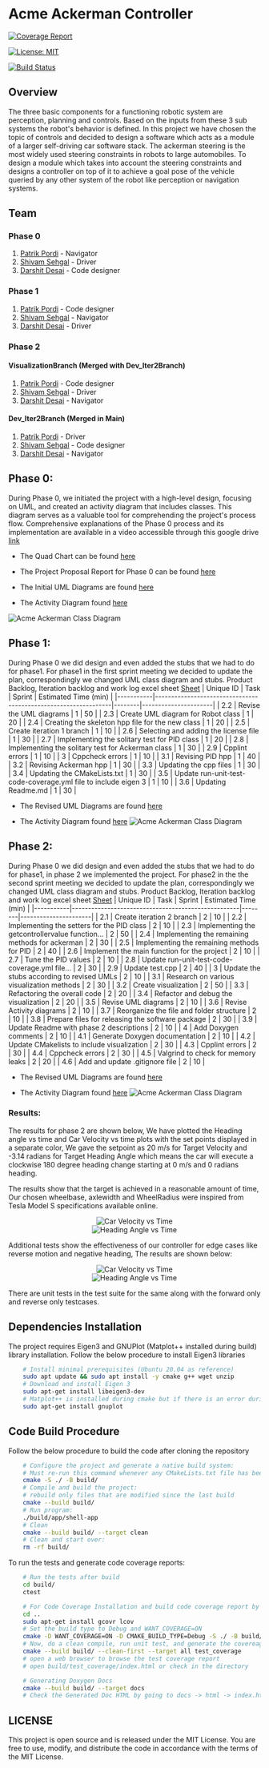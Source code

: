 # Acme Ackerman Controller

[![Coverage Report](https://codecov.io/gh/shivamsehgal77/Acme-Ackerman-Controller/branch/main/graph/badge.svg)](https://codecov.io/gh/shivamsehgal77/Acme-Ackerman-Controller) 

[![License: MIT](https://img.shields.io/badge/License-MIT-blue.svg)](https://opensource.org/licenses/MIT)

[![Build Status](https://github.com/shivamsehgal77/Acme-Ackerman-Controller/actions/workflows/run-unit-test-and-upload-codecov.yml/badge.svg)](https://github.com/shivamsehgal77/Acme-Ackerman-Controller/actions/workflows/run-unit-test-and-upload-codecov.yml)

## Overview

The three basic components for a functioning robotic system are perception, planning and controls. Based on the inputs from these 3 sub systems the robot's behavior is defined. In this project we have chosen the topic of controls and decided to design a software which acts as a module of a larger self-driving car software stack. The ackerman steering is the most widely used steering constraints in robots to large automobiles. To design a module which takes into account the steering constraints and designs a controller on top of it to achieve a goal pose of the vehicle queried by any other system of the robot like perception or navigation systems.

## Team 

### Phase 0
1. [Patrik Pordi](https://www.github.com/patrikpordi) - Navigator
2. [Shivam Sehgal](https://www.github.com/shivamsehgal77) - Driver
3. [Darshit Desai](https://www.github.com/darshit-desai) - Code designer

### Phase 1
1. [Patrik Pordi](https://www.github.com/patrikpordi) - Code designer
2. [Shivam Sehgal](https://www.github.com/shivamsehgal77) - Navigator
3. [Darshit Desai](https://www.github.com/darshit-desai) - Driver

### Phase 2

#### VisualizationBranch (Merged with Dev_Iter2Branch)
1. [Patrik Pordi](https://www.github.com/patrikpordi) - Code designer
2. [Shivam Sehgal](https://www.github.com/shivamsehgal77) - Driver
3. [Darshit Desai](https://www.github.com/darshit-desai) - Navigator

#### Dev_Iter2Branch (Merged in Main)
1. [Patrik Pordi](https://www.github.com/patrikpordi) - Driver
2. [Shivam Sehgal](https://www.github.com/shivamsehgal77) - Code designer
3. [Darshit Desai](https://www.github.com/darshit-desai) - Navigator

## Phase 0:

During Phase 0, we initiated the project with a high-level design, focusing on UML, and created an activity diagram that includes classes. This diagram serves as a valuable tool for comprehending the project's process flow. Comprehensive explanations of the Phase 0 process and its implementation are available in a video accessible through this google drive [link](https://drive.google.com/file/d/1D6kjTWbVGHKaCZbz6bTfUVqyngHtdGbq/view?usp=share_link)

* The Quad Chart can be found [here](https://github.com/shivamsehgal77/Acme-Ackerman-Controller/tree/main/QuadChart/Initial_Phase0)

* The Project Proposal Report for Phase 0 can be found [here](https://github.com/shivamsehgal77/Acme-Ackerman-Controller/blob/main/Reports/Phase0/ENPM808X_Proposal_Phase0_AckermanSteeringControl.pdf)

* The Initial UML Diagrams are found [here](https://github.com/shivamsehgal77/Acme-Ackerman-Controller/tree/main/UML%20diagrams/Initial_Phase0)

* The Activity Diagram found [here](https://github.com/shivamsehgal77/Acme-Ackerman-Controller/blob/main/UML%20diagrams/Initial_Phase0/acme-ackerman-class-diagram.png)

<img src="UML-diagrams/Initial_Phase0/acme-ackerman-class-diagram.png" alt="Acme Ackerman Class Diagram" style="clip: rect(0px, auto, 20px, auto); max-width: 100%;">



## Phase 1:
During Phase 0 we did design and even added the stubs that we had to do for phase1. For phase1 in the first sprint meeting we decided to update the plan, correspondingly we changed UML class diagram and stubs. Product Backlog, Iteration backlog and work log excel sheet [Sheet](https://docs.google.com/spreadsheets/d/1ph1sYep433EigfkVelYI8igBHbYIN74LMEw9CF0V7-I/edit#gid=0 )
| Unique ID | Task                                                           | Sprint | Estimated Time (min) |
|-----------|----------------------------------------------------------------|--------|----------------------|
| 2.2       | Revise the UML diagrams                                        | 1      | 50                   |
| 2.3       | Create UML diagram for Robot class                             | 1      | 20                   |
| 2.4       | Creating the skeleton hpp file for the new class               | 1      | 20                   |
| 2.5       | Create iteration 1 branch                                      | 1      | 10                   |
| 2.6       | Selecting and adding the license file                          | 1      | 30                   |
| 2.7       | Implementing the solitary test for PID class                   | 1      | 20                   |
| 2.8       | Implementing the solitary test for Ackerman class              | 1      | 30                   |
| 2.9       | Cpplint errors                                                 | 1      | 10                   |
| 3         | Cppcheck errors                                                | 1      | 10                   |
| 3.1       | Revising PID hpp                                               | 1      | 40                   |
| 3.2       | Revising Ackerman hpp                                          | 1      | 30                   |
| 3.3       | Updating the cpp files                                         | 1      | 30                   |
| 3.4       | Updating the CMakeLists.txt                                    | 1      | 30                   |
| 3.5       | Update run-unit-test-code-coverage.yml file to include eigen 3 | 1      | 10                   |
| 3.6       | Updating Readme.md                                             | 1      | 30                   |

* The Revised UML Diagrams are found [here](https://github.com/shivamsehgal77/Acme-Ackerman-Controller/tree/main/UML%20diagrams/Revised_Phase1)

* The Activity Diagram found [here](https://github.com/shivamsehgal77/Acme-Ackerman-Controller/blob/main/UML%20diagrams/Revised_Phase1/acme-ackerman-class-diagram.png)
![Acme Ackerman Class Diagram](UML-diagrams/Revised_Phase1/acme-ackerman-class-diagram.png)

## Phase 2:
During Phase 0 we did design and even added the stubs that we had to do for phase1, in phase 2 we implemented the project. For phase2 in the the second sprint meeting we decided to update the plan, correspondingly we changed UML class diagram and stubs. Product Backlog, Iteration backlog and work log excel sheet [Sheet](https://docs.google.com/spreadsheets/d/1ph1sYep433EigfkVelYI8igBHbYIN74LMEw9CF0V7-I/edit#gid=0 )
| Unique ID | Task                                               | Sprint | Estimated Time (min) |
|-----------|----------------------------------------------------|--------|----------------------|
| 2.1       | Create iteration 2 branch                         | 2      | 10                   |
| 2.2       | Implementing the setters for the PID class       | 2      | 10                   |
| 2.3       | Implementing the getcontrollervalue function...  | 2      | 50                   |
| 2.4       | Implementing the remaining methods for ackerman  | 2      | 30                   |
| 2.5       | Implementing the remaining methods for PID       | 2      | 40                   |
| 2.6       | Implement the main function for the project      | 2      | 10                   |
| 2.7       | Tune the PID values                              | 2      | 10                   |
| 2.8       | Update run-unit-test-code-coverage.yml file...   | 2      | 30                   |
| 2.9       | Update test.cpp                                   | 2      | 40                   |
| 3         | Update the stubs according to revised UMLs       | 2      | 10                   |
| 3.1       | Research on various visualization methods        | 2      | 30                   |
| 3.2       | Create visualization                              | 2      | 50                   |
| 3.3       | Refactoring the overall code                      | 2      | 20                   |
| 3.4       | Refactor and debug the visualization               | 2      | 20                   |
| 3.5       | Revise UML diagrams                               | 2      | 10                   |
| 3.6       | Revise Activity diagrams                          | 2      | 10                   |
| 3.7       | Reorganize the file and folder structure          | 2      | 10                   |
| 3.8       | Prepare files for releasing the software package  | 2      | 30                   |
| 3.9       | Update Readme with phase 2 descriptions           | 2      | 10                   |
| 4         | Add Doxygen comments                              | 2      | 10                   |
| 4.1       | Generate Doxygen documentation                     | 2      | 10                   |
| 4.2       | Update CMakelists to include visualization        | 2      | 30                   |
| 4.3       | Cpplint errors                                   | 2      | 30                   |
| 4.4       | Cppcheck errors                                  | 2      | 30                   |
| 4.5       | Valgrind to check for memory leaks                | 2      | 20                   |
| 4.6       | Add and update .gitignore file                   | 2      | 10                   |


* The Revised UML Diagrams are found [here](https://github.com/shivamsehgal77/Acme-Ackerman-Controller/tree/main/UML%20diagrams/Revised_Phase2)

* The Activity Diagram found [here](https://github.com/shivamsehgal77/Acme-Ackerman-Controller/blob/main/UML%20diagrams/Revised_Phase2/Revised_Phase2_v1/acme-ackerman-class-diagram.png)
![Acme Ackerman Class Diagram](UML-diagrams/Revised_Phase2/Revised_Phase2_v1/acme-ackerman-class-diagram.png)

### Results:

The results for phase 2 are shown below, We have plotted the Heading angle vs time and Car Velocity vs time plots with the set points displayed in a separate color, We gave the setpoint as 20 m/s for Target Velocity and -3.14 radians for Target Heading Angle which means the car will execute a clockwise 180 degree heading change starting at 0 m/s and 0 radians heading.

The results show that the target is achieved in a reasonable amount of time, Our chosen wheelbase, axlewidth and WheelRadius were inspired from Tesla Model S specifications available online.

<div align="center">
  <img src="Results/Visualization/Velocity_vs_Time.png" alt="Car Velocity vs Time">
</div>

<div align="center">
  <img src="Results/Visualization/Heading_Angle_vs_Time.png" alt="Heading Angle vs Time">
</div>


Additional tests show the effectiveness of our controller for edge cases like reverse motion and negative heading, The results are shown below:

<div align="center">
  <img src="Results/Visualization/Velocity_vs_Time_Reverse.png" alt="Car Velocity vs Time">
</div>

<div align="center">
  <img src="Results/Visualization/Heading_Angle_vs_Time_Reverse.png" alt="Heading Angle vs Time">
</div>


There are unit tests in the test suite for the same along with the forward only and reverse only testcases.


## Dependencies Installation
The project requires Eigen3 and GNUPlot (Matplot++ installed during build) library installation. Follow the below procedure to install Eigen3 libraries

```bash
    # Install minimal prerequisites (Ubuntu 20.04 as reference)
    sudo apt update && sudo apt install -y cmake g++ wget unzip
    # Download and install Eigen 3
    sudo apt-get install libeigen3-dev
    # Matplot++ is installed during cmake but if there is an error during execution, Download if it gives gnuplot doesn't exist error
    sudo apt-get install gnuplot
```

## Code Build Procedure

Follow the below procedure to build the code after cloning the repository
```bash
    # Configure the project and generate a native build system:
    # Must re-run this command whenever any CMakeLists.txt file has been changed.
    cmake -S ./ -B build/
    # Compile and build the project:
    # rebuild only files that are modified since the last build
    cmake --build build/
    # Run program:
    ./build/app/shell-app
    # Clean
    cmake --build build/ --target clean
    # Clean and start over:
    rm -rf build/
```

To run the tests and generate code coverage reports:

```bash
    # Run the tests after build
    cd build/
    ctest

    # For Code Coverage Installation and build code coverage report by going to build directory
    cd ..
    sudo apt-get install gcovr lcov
    # Set the build type to Debug and WANT_COVERAGE=ON
    cmake -D WANT_COVERAGE=ON -D CMAKE_BUILD_TYPE=Debug -S ./ -B build/
    # Now, do a clean compile, run unit test, and generate the covereage report
    cmake --build build/ --clean-first --target all test_coverage
    # open a web browser to browse the test coverage report
    # open build/test_coverage/index.html or check in the directory

    # Generating Doxygen Docs 
    cmake --build build/ --target docs
    # Check the Generated Doc HTML by going to docs -> html -> index.html
```

## LICENSE

This project is open source and is released under the MIT License. You are free to use, modify, and distribute the code in accordance with the terms of the MIT License.
